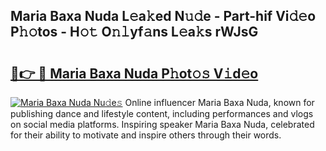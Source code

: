## Maria Baxa Nuda L𝚎a𝚔ed N𝚞𝚍e - Part-hif Vi𝚍𝚎o P𝚑𝚘tos - H𝚘𝚝 O𝚗𝚕yf𝚊ns L𝚎a𝚔s rWJsG

# <h2><a href="http://kfep5k.oniu.top/?m=Maria+Baxa+Nuda">🔗👉 🔴 Maria Baxa Nuda P𝚑ot𝚘𝚜 V𝚒d𝚎o</a></h2>

[![Maria Baxa Nuda Nu𝚍e𝚜](https://i.imgur.com/0qMVB7G.gif)](http://kfep5k.oniu.top/?m=Maria+Baxa+Nuda)
Online influencer Maria Baxa Nuda, known for publishing dance and lifestyle content, including performances and vlogs on social media platforms. Inspiring speaker Maria Baxa Nuda, celebrated for their ability to motivate and inspire others through their words.  
